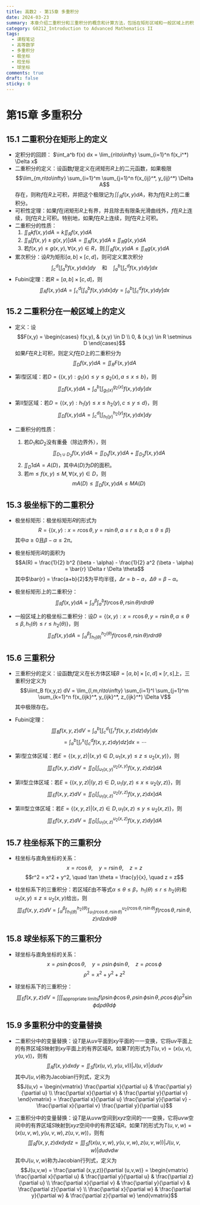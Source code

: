 ```yaml
---
title: 高数2 - 第15章 多重积分
date: 2024-03-23
summary: 本章介绍二重积分和三重积分的概念和计算方法，包括在矩形区域和一般区域上的积分、极坐标下的二重积分、柱坐标系和球坐标系下的三重积分，以及多重积分中的变量替换。
category: G0212_Introduction to Advanced Mathematics II
tags:
  - 课程笔记
  - 高等数学
  - 多重积分
  - 极坐标
  - 柱坐标
  - 球坐标
comments: true
draft: false
sticky: 0
---
```

# 第15章 多重积分

## 15.1 二重积分在矩形上的定义

- 定积分的回顾：
  $\int_a^b f(x) dx = \lim_{n\to\infty} \sum_{i=1}^n f(x_i^*) \Delta x$
- 二重积分的定义：设函数$f$是定义在闭矩形$R$上的二元函数，如果极限
  $$\lim_{m,n\to\infty} \sum_{i=1}^m \sum_{j=1}^n f(x_{ij}^*, y_{ij}^*) \Delta A$$
  存在，则称$f$在$R$上可积，并把这个极限记为$\iint_R f(x,y) dA$，称为$f$在$R$上的二重积分。
- 可积性定理：如果$f$在闭矩形$R$上有界，并且除去有限条光滑曲线外，$f$在$R$上连续，则$f$在$R$上可积。特别地，如果$f$在$R$上连续，则$f$在$R$上可积。
- 二重积分的性质：
  1. $\iint_R kf(x,y) dA = k \iint_R f(x,y) dA$
  2. $\iint_R [f(x,y) \pm g(x,y)] dA = \iint_R f(x,y) dA \pm \iint_R g(x,y) dA$
  3. 若$f(x,y) \leq g(x,y), \forall (x,y) \in R$，则$\iint_R f(x,y) dA \leq \iint_R g(x,y) dA$
- 累次积分：设$R$为矩形$[a,b] \times [c,d]$，则可定义累次积分
  $$\int_c^d \left[ \int_a^b f(x,y) dx \right] dy \quad \text{和} \quad \int_a^b \left[ \int_c^d f(x,y) dy \right] dx$$
- Fubini定理：若$R = [a,b] \times [c,d]$，则
  $$\iint_R f(x,y)dA = \int_c^d \left[ \int_a^b f(x,y) dx \right] dy = \int_a^b \left[ \int_c^d f(x,y) dy \right] dx$$

## 15.2 二重积分在一般区域上的定义
- 定义：设
  $$F(x,y) = \begin{cases}
    f(x,y), & (x,y) \in D \\
    0,      & (x,y) \in R \setminus D
  \end{cases}$$
  如果$F$在$R$上可积，则定义$f$在$D$上的二重积分为
  $$\iint_D f(x,y) dA = \iint_R F(x,y) dA$$

- 第I型区域：若$D = \{(x,y) : g_1(x) \leq y \leq g_2(x), a \leq x \leq b\}$，则
  $$\iint_D f(x,y) dA = \int_a^b \left[ \int_{g_1(x)}^{g_2(x)} f(x,y) dy \right] dx$$

- 第II型区域：若$D = \{(x,y) : h_1(y) \leq x \leq h_2(y), c \leq y \leq d\}$，则
  $$\iint_D f(x,y) dA = \int_c^d \left[ \int_{h_1(y)}^{h_2(y)} f(x,y) dx \right] dy$$

- 二重积分的性质：
  1. 若$D_1$和$D_2$没有重叠（除边界外），则
     $$\iint_{D_1 \cup D_2} f(x,y) dA = \iint_{D_1} f(x,y) dA + \iint_{D_2} f(x,y) dA$$
  2. $\iint_D 1 dA = A(D)$，其中$A(D)$为$D$的面积。
  3. 若$m \leq f(x,y) \leq M, \forall (x,y) \in D$，则
     $$mA(D) \leq \iint_D f(x,y) dA \leq MA(D)$$

## 15.3 极坐标下的二重积分
- 极坐标矩形：极坐标矩形$R$的形式为
  $$R = \{(x,y): x = r \cos \theta, y = r \sin \theta, a \leq r \leq b, \alpha \leq \theta \leq \beta\}$$
  其中$a \geq 0$且$\beta - \alpha \leq 2\pi$。
- 极坐标矩形$R$的面积为
  $$A(R) = \frac{1}{2} b^2 (\beta - \alpha) - \frac{1}{2} a^2 (\beta - \alpha) = \bar{r} \Delta r \Delta \theta$$
  其中$\bar{r} = \frac{a+b}{2}$为平均半径，$\Delta r = b-a$，$\Delta \theta = \beta - \alpha$。

- 极坐标矩形上的二重积分：
  $$\iint_R f(x,y) dA = \int_{\alpha}^{\beta} \int_a^b f(r \cos \theta, r \sin \theta) r dr d\theta$$

- 一般区域上的极坐标二重积分：设$D = \{(x,y) : x = r \cos \theta, y = r \sin \theta, \alpha \leq \theta \leq \beta, h_1(\theta) \leq r \leq h_2(\theta)\}$，则
  $$\iint_D f(x,y) dA = \int_{\alpha}^{\beta} \int_{h_1(\theta)}^{h_2(\theta)} f(r \cos \theta, r \sin \theta) r dr d\theta$$

## 15.6 三重积分

- 三重积分的定义：设函数$f$定义在长方体区域$B = [a,b] \times [c,d] \times [r,s]$上，三重积分定义为
  $$\iiint_B f(x,y,z) dV = \lim_{l,m,n\to\infty} \sum_{i=1}^l \sum_{j=1}^m \sum_{k=1}^n f(x_{ijk}^*, y_{ijk}^*, z_{ijk}^*) \Delta V$$
  其中极限存在。

- Fubini定理：
  $$\iiint_B f(x,y,z) dV = \int_a^b \left[ \int_c^d \left( \int_r^s f(x,y,z) dz \right) dy \right] dx$$
  $$= \int_a^b \left[ \int_r^s \left( \int_c^d f(x,y,z) dy \right) dz \right] dx = \cdots$$

- 第I型立体区域：若$E = \{(x,y,z) | (x,y) \in D, u_1(x,y) \leq z \leq u_2(x,y)\}$，则
  $$\iiint_E f(x,y,z) dV = \iint_D \left[ \int_{u_1(x,y)}^{u_2(x,y)} f(x,y,z) dz \right] dA$$

- 第II型立体区域：若$E = \{(x,y,z) | (y,z) \in D, u_1(y,z) \leq x \leq u_2(y,z)\}$，则
  $$\iiint_E f(x,y,z) dV = \iint_D \left[ \int_{u_1(y,z)}^{u_2(y,z)} f(x,y,z) dx \right] dA$$

- 第III型立体区域：若$E = \{(x,y,z) | (x,z) \in D, u_1(x,z) \leq y \leq u_2(x,z)\}$，则
  $$\iiint_E f(x,y,z) dV = \iint_D \left[ \int_{u_1(x,z)}^{u_2(x,z)} f(x,y,z) dy \right] dA$$

## 15.7 柱坐标系下的三重积分

- 柱坐标与直角坐标的关系：
  $$x = r \cos \theta, \quad y = r \sin \theta, \quad z = z$$
  $$r^2 = x^2 + y^2, \quad \tan \theta = \frac{y}{x}, \quad z = z$$

- 柱坐标系下的三重积分：若区域$E$由不等式$\alpha \leq \theta \leq \beta$，$h_1(\theta) \leq r \leq h_2(\theta)$和$u_1(x,y) \leq z \leq u_2(x,y)$给出，则
  $$\iiint_E f(x,y,z) dV = \int_{\alpha}^{\beta} \int_{h_1(\theta)}^{h_2(\theta)} \int_{u_1(r \cos \theta, r \sin \theta)}^{u_2(r \cos \theta, r \sin \theta)} f(r \cos \theta, r \sin \theta, z) r dz dr d\theta$$

## 15.8 球坐标系下的三重积分

- 球坐标与直角坐标的关系：
  $$x = \rho \sin \phi \cos \theta, \quad y = \rho \sin \phi \sin \theta, \quad z = \rho \cos \phi$$
  $$\rho^2 = x^2 + y^2 + z^2$$

- 球坐标系下的三重积分：
  $$\iiint_E f(x,y,z) dV = \int \int \int_{\text{appropriate limits}} f(\rho \sin \phi \cos \theta, \rho \sin \phi \sin \theta, \rho \cos \phi) \rho^2 \sin \phi d\rho d\theta d\phi$$

## 15.9 多重积分中的变量替换

- 二重积分中的变量替换：设$T$是从$uv$平面到$xy$平面的一一变换，它将$uv$平面上的有界区域$S$映射到$xy$平面上的有界区域$R$。如果$T$的形式为$T(u,v) = (x(u,v), y(u,v))$，则有
  $$\iint_R f(x,y) dx dy = \iint_S f(x(u,v), y(u,v)) |J(u,v)| du dv$$
  其中$J(u,v)$称为Jacobian行列式，定义为
  $$J(u,v) = \begin{vmatrix}
    \frac{\partial x}{\partial u} & \frac{\partial y}{\partial u} \\
    \frac{\partial x}{\partial v} & \frac{\partial y}{\partial v}
  \end{vmatrix} = \frac{\partial x}{\partial u} \frac{\partial y}{\partial v} - \frac{\partial x}{\partial v} \frac{\partial y}{\partial u}$$

- 三重积分中的变量替换：设$T$是从$uvw$空间到$xyz$空间的一一变换，它将$uvw$空间中的有界区域$S$映射到$xyz$空间中的有界区域$R$。如果$T$的形式为$T(u,v,w) = (x(u,v,w), y(u,v,w), z(u,v,w))$，则有
  $$\iiint_R f(x,y,z) dx dy dz = \iiint_S f(x(u,v,w), y(u,v,w), z(u,v,w)) |J(u,v,w)| du dv dw$$
  其中$J(u,v,w)$称为Jacobian行列式，定义为
  $$J(u,v,w) = \frac{\partial (x,y,z)}{\partial (u,v,w)} = \begin{vmatrix}
    \frac{\partial x}{\partial u} & \frac{\partial y}{\partial u} & \frac{\partial z}{\partial u} \\
    \frac{\partial x}{\partial v} & \frac{\partial y}{\partial v} & \frac{\partial z}{\partial v} \\
    \frac{\partial x}{\partial w} & \frac{\partial y}{\partial w} & \frac{\partial z}{\partial w}
  \end{vmatrix}$$